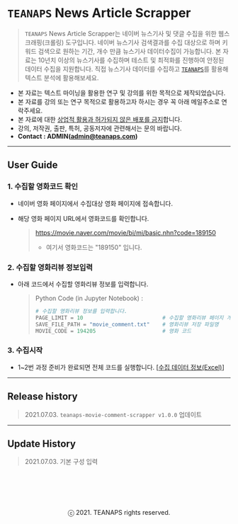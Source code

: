 # `TEANAPS` News Article Scrapper

> `TEANAPS` News Article Scrapper는 네이버 뉴스기사 및 댓글 수집을 위한 웹스크래핑(크롤링) 도구입니다. 네이버 뉴스기사 검색결과를 수집 대상으로 하며 키워드 검색으로 원하는 기간, 개수 만큼 뉴스기사 데이터수집이 가능합니다. 본 자료는 10년치 이상의 뉴스기사를 수집하며 테스트 및 최적화를 진행하여 안정된 데이터 수집을 지원합니다. 직접 뉴스기사 데이터를 수집하고 [`TEANAPS`](https://github.com/fingeredman/teanaps#teanaps-text-analysis-apis-for-ecucation)를 활용해 텍스트 분석에 활용해보세요.

- 본 자료는 텍스트 마이닝을 활용한 연구 및 강의를 위한 목적으로 제작되었습니다.
- 본 자료를 강의 또는 연구 목적으로 활용하고자 하시는 경우 꼭 아래 메일주소로 연락주세요.
- 본 자료에 대한 <U>상업적 활용과 허가되지 않은 배포를 금지</U>합니다.
- 강의, 저작권, 출판, 특허, 공동저자에 관련해서는 문의 바랍니다.
- **Contact : ADMIN(admin@teanaps.com)**

---
## User Guide

### 1. 수집할 영화코드 확인

- 네이버 영화 페이지에서 수집대상 영화 페이지에 접속합니다.
- 해당 영화 페이지 URL에서 영화코드를 확인합니다.

  > https://movie.naver.com/movie/bi/mi/basic.nhn?code=189150
  > - 여기서 영화코드는 "189150" 입니다.

### 2. 수집할 영화리뷰 정보입력

- 아래 코드에서 수집할 영화리뷰 정보를 입력합니다.

  > Python Code (in Jupyter Notebook) :
  > ```python
  > # 수집할 영화리뷰 정보를 입력합니다.
  > PAGE_LIMIT = 10                         # 수집할 영화리뷰 페이지 개수
  > SAVE_FILE_PATH = "movie_comment.txt"    # 영화리뷰 저장 파일명
  > MOVIE_CODE = 194205                     # 영화 코드
  > ``` 

### 3. 수집시작

- 1~2번 과정 준비가 완료되면 전체 코드를 실행합니다. [[수집 데이터 정보(Excel)](https://github.com/fingeredman/teanaps-web-scrapper/raw/main/movie_comment_scrapper/sample_data/scrapping_data_desc.xlsx)]

---
## Release history
> 2021.07.03. `teanaps-movie-comment-scrapper v1.0.0` 업데이트   

---
## Update History
> 2021.07.03. 기본 구성 입력  

<br><br>
---
<center>ⓒ 2021. TEANAPS rights reserved.</center>
